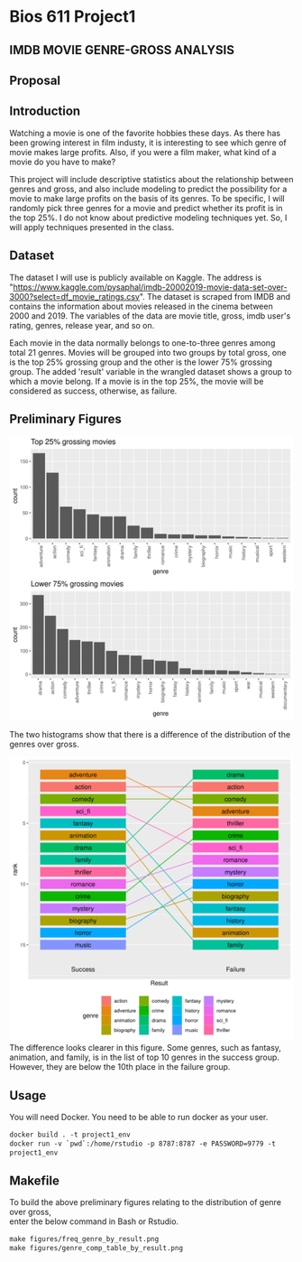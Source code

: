 Bios 611 Project1
=================
IMDB MOVIE GENRE-GROSS ANALYSIS
-------------------------------

Proposal
--------

Introduction
------------
 Watching a movie is one of the favorite hobbies these days.
As there has been growing interest in film industy, it is interesting to see which genre of movie makes large profits. 
Also, if you were a film maker, what kind of a movie do you have to make?


This project will include descriptive statistics about the relationship between genres and gross,
 and also include modeling to predict the possibility for a movie to make large profits on the basis of its genres.
To be specific, I will randomly pick three genres for a movie and predict whether its profit is in the top 25%.
I do not know about predictive modeling techniques yet. So, I will apply techniques presented in the class. 

Dataset
--------
 The dataset I will use is publicly available on Kaggle. The address is "https://www.kaggle.com/pysaphal/imdb-20002019-movie-data-set-over-3000?select=df_movie_ratings.csv".
The dataset is scraped from IMDB and contains the information about movies released in the cinema between 2000 and 2019.
The variables of the data are movie title, gross, imdb user's rating, genres, release year, and so on.


 Each movie in the data normally belongs to one-to-three genres among total 21 genres.
Movies will be grouped into two groups by total gross, one is the top 25% grossing group and the other is the lower 75% grossing group.
The added 'result' variable in the wrangled dataset shows a group to which a movie belong. If a movie is in the top 25%, the movie will be considered as success, otherwise, as failure.

Preliminary Figures
-------------------

![](assets/freq_genre_by_result.png)

 The two histograms show that there is a difference of the distribution of the genres over gross. 

![](assets/genre_comp_table_by_result.png)
 The difference looks clearer in this figure. Some genres, such as fantasy, animation, and family, is in the list of top 10 genres in the success group.
However, they are below the 10th place in the failure group. 


Usage
------------------

 You will need Docker. You need to be able to run docker as your user.

    docker build . -t project1_env
    docker run -v `pwd`:/home/rstudio -p 8787:8787 -e PASSWORD=9779 -t project1_env

Makefile
--------

 To build the above preliminary figures relating to the distribution of genre over gross,\
enter the below command in Bash or Rstudio.

	make figures/freq_genre_by_result.png
	make figures/genre_comp_table_by_result.png


